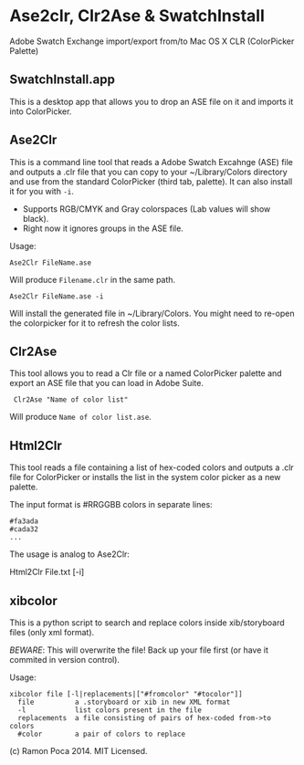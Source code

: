 # Ase2clr, Clr2Ase & SwatchInstall

Adobe Swatch Exchange import/export from/to Mac OS X CLR (ColorPicker Palette)

## SwatchInstall.app

This is a desktop app that allows you to drop an ASE file on it and imports it into ColorPicker.

## Ase2Clr

This is a command line tool that reads a Adobe Swatch Excahnge (ASE) file and outputs a .clr file that you can 
copy to your ~/Library/Colors directory and use from the standard ColorPicker (third tab, palette). It can also install it for you with ```-i```.

* Supports RGB/CMYK and Gray colorspaces (Lab values will show black).
* Right now it ignores groups in the ASE file.

Usage:

    Ase2Clr FileName.ase

Will produce ```Filename.clr``` in the same path.

    Ase2Clr FileName.ase -i

Will install the generated file in ~/Library/Colors. You might need to re-open the colorpicker for it to refresh the color lists.

## Clr2Ase

This tool allows you to read a Clr file or a named ColorPicker palette and export an ASE file that you can load in Adobe Suite.

	 Clr2Ase "Name of color list"

Will produce ``Name of color list.ase``.

## Html2Clr

This tool reads a file containing a list of hex-coded colors and outputs a .clr file for ColorPicker or installs the list in the system color picker as a new palette.

The input format is #RRGGBB colors in separate lines:

    #fa3ada
    #cada32
    ...

The usage is analog to Ase2Clr:

   Html2Clr File.txt [-i]

## xibcolor

This is a python script to search and replace colors inside xib/storyboard files (only xml format).

*BEWARE*: This will overwrite the file! Back up your file first (or have it commited in version control).


Usage:

    xibcolor file [-l|replacements|["#fromcolor" "#tocolor"]]
      file          a .storyboard or xib in new XML format
      -l            list colors present in the file
      replacements  a file consisting of pairs of hex-coded from->to colors
      #color        a pair of colors to replace




(c) Ramon Poca 2014. MIT Licensed.

